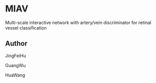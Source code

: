 # MIAV
Multi-scale interactive network with artery/vein discriminator for retinal vessel classification 

## Author
JingFeiHu

GuangWu

HuaWang